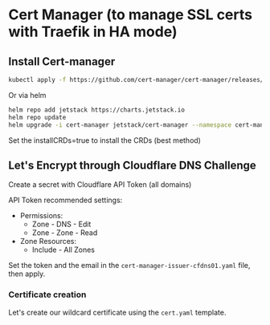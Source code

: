 # Cert Manager (to manage SSL certs with Traefik in HA mode)

## Install Cert-manager

```bash
kubectl apply -f https://github.com/cert-manager/cert-manager/releases/download/v1.13.0/cert-manager.yaml
```

Or via helm

```bash
helm repo add jetstack https://charts.jetstack.io
helm repo update
helm upgrade -i cert-manager jetstack/cert-manager --namespace cert-manager --create-namespace --version v1.13.0 --set installCRDs=true
```

Set the installCRDs=true to install the CRDs (best method)

## Let's Encrypt through Cloudflare DNS Challenge

Create a secret with Cloudflare API Token (all domains)

API Token recommended settings:

- Permissions:
  - Zone - DNS - Edit
  - Zone - Zone - Read
- Zone Resources:
  - Include - All Zones

Set the token and the email in the `cert-manager-issuer-cfdns01.yaml` file, then apply.

### Certificate creation

Let's create our wildcard certificate using the `cert.yaml` template.
